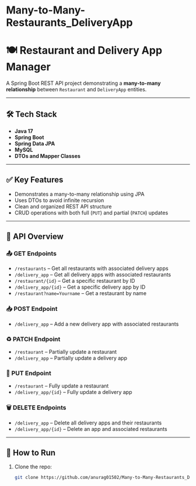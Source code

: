 # Many-to-Many-Restaurants_DeliveryApp

# 🍽️ Restaurant and Delivery App Manager

A Spring Boot REST API project demonstrating a **many-to-many relationship** between `Restaurant` and `DeliveryApp` entities.

---

## 🛠️ Tech Stack

- **Java 17**
- **Spring Boot**
- **Spring Data JPA**
- **MySQL**
- **DTOs and Mapper Classes**

---

## ✅ Key Features

- Demonstrates a many-to-many relationship using JPA
- Uses DTOs to avoid infinite recursion
- Clean and organized REST API structure
- CRUD operations with both full (`PUT`) and partial (`PATCH`) updates

---

## 🔧 API Overview

### 📤 GET Endpoints
- `/restaurants` – Get all restaurants with associated delivery apps
- `/delivery_app` – Get all delivery apps with associated restaurants
- `/restaurant/{id}` – Get a specific restaurant by ID
- `/delivery_app/{id}` – Get a specific delivery app by ID
- `/restaurant?name=Yourname` – Get a restaurant by name

### 📥 POST Endpoint
- `/delivery_app` – Add a new delivery app with associated restaurants

### ♻️ PATCH Endpoint
- `/restaurant` – Partially update a restaurant
- `/delivery_app` – Partially update a delivery app

### 🔁 PUT Endpoint
- `/restaurant` – Fully update a restaurant
- `/delivery_app/{id}` – Fully update a delivery app

### 🗑️ DELETE Endpoints
- `/delivery_app` – Delete all delivery apps and their restaurants
- `/delivery_app/{id}` – Delete an app and associated restaurants

---

## 🚀 How to Run

1. Clone the repo:
   ```bash
   git clone https://github.com/anurag01502/Many-to-Many-Restaurants_DeliveryApp.git
